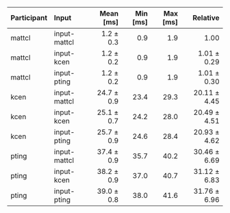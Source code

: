 | Participant | Input | Mean [ms] | Min [ms] | Max [ms] | Relative |
|:---|:---|---:|---:|---:|---:|
| mattcl | input-mattcl | 1.2 ± 0.3 | 0.9 | 1.9 | 1.00 |
| mattcl | input-kcen | 1.2 ± 0.2 | 0.9 | 1.9 | 1.01 ± 0.29 |
| mattcl | input-pting | 1.2 ± 0.2 | 0.9 | 1.9 | 1.01 ± 0.30 |
| kcen | input-mattcl | 24.7 ± 0.9 | 23.4 | 29.3 | 20.11 ± 4.45 |
| kcen | input-kcen | 25.1 ± 0.7 | 24.2 | 28.0 | 20.49 ± 4.51 |
| kcen | input-pting | 25.7 ± 0.9 | 24.6 | 28.4 | 20.93 ± 4.62 |
| pting | input-mattcl | 37.4 ± 0.9 | 35.7 | 40.2 | 30.46 ± 6.69 |
| pting | input-kcen | 38.2 ± 0.9 | 37.0 | 40.7 | 31.12 ± 6.83 |
| pting | input-pting | 39.0 ± 0.8 | 38.0 | 41.6 | 31.76 ± 6.96 |

